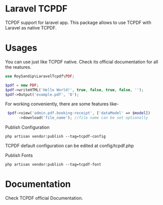 
# Laravel TCPDF

TCPDF support for laravel app. This package allows to use TCPDF with Laravel as native TCPDF.

# Usages
You can use just like TCPDF native. Check its official documentation for all the reatures.

```php
use RoySandip\LaravelTcpdf\PDF;

$pdf = new PDF;
$pdf->writeHTML('Hello World!', true, false, true, false, '');
$pdf->Output('example.pdf', 'D');
```

For working conveniently, there are some features like-

```php
 $pdf->view('admin.pdf.booking-receipt', ['dataModel' => $model])
      ->download('file_name'); //file name can be set optionally
 ```               

Publish Configuration
```console
php artisan vendor:publish --tag=tcpdf-config
```
TCPDF default configuration can be edited at config/tcpdf.php

Publish Fonts
```console
php artisan vendor:publish --tag=tcpdf-font
```




# Documentation
Check TCPDF official Documentation. 



